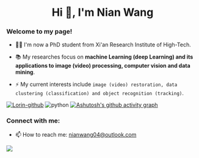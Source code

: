 <h1 align="center">Hi 👋, I'm Nian Wang</h1>
<h3 align="left">Welcome to my page!</h3>

- 👨‍🎓 I'm now a PhD student from Xi'an  Research Institute of High-Tech.

- 📚 My researches focus on  **machine Learning (deep Learning) and its applications to image (video) processing, computer vision and data mining**.

- ⚡ My current interests include  `image (video) restoration, data clustering (classification) and object recognition (tracking)`.

[![Lorin-github](https://github-readme-stats.vercel.app/api?username=xyl-507)](https://github.com/anuraghazra/github-readme-stats) 
![python](https://github-readme-stats.vercel.app/api/top-langs/?username=xyl-507&layout=compact&hide_border=true&langs_count=10)
[![Ashutosh's github activity graph](https://github-readme-activity-graph.vercel.app/graph?username=xyl-507&theme=github-compact)](https://github.com/xyl-507/github-readme-activity-graph)

<!--- 注释符号
[![GitHub Streak](https://streak-stats.demolab.com?user=xyl-507)](https://git.io/streak-stats)
-->

<h3 align="left">Connect with me:</h3>
<p align="left">
</p>

- 📫 How to reach me: nianwang04@outlook.com

![](https://komarev.com/ghpvc/?username=xyl-507&abbreviated=true)
